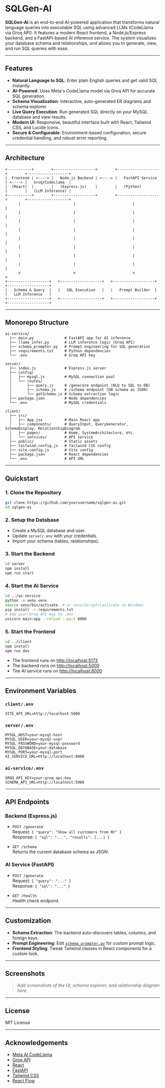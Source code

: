 # SQLGen-AI

**SQLGen-AI** is an end-to-end AI-powered application that transforms natural language queries into executable SQL using advanced LLMs (CodeLlama via Groq API). It features a modern React frontend, a Node.js/Express backend, and a FastAPI-based AI inference service. The system visualizes your database schema and relationships, and allows you to generate, view, and run SQL queries with ease.

---

## Features

- **Natural Language to SQL**: Enter plain English queries and get valid SQL instantly.
- **AI-Powered**: Uses Meta's CodeLlama model via Groq API for accurate SQL generation.
- **Schema Visualization**: Interactive, auto-generated ER diagrams and schema explorer.
- **Live Query Execution**: Run generated SQL directly on your MySQL database and view results.
- **Modern UI**: Responsive, beautiful interface built with React, Tailwind CSS, and Lucide icons.
- **Secure & Configurable**: Environment-based configuration, secure credential handling, and robust error reporting.

---

## Architecture

```
+-----------+        +-------------------+        +-------------------+        +-------------------+
|  Frontend | <----> |   Node.js Backend | <----> |   FastAPI Service | <----> |   Groq/CodeLlama  |
|  (React)  |        |   (Express.js)    |        |   (Python)        |        |   (LLM Inference) |
+-----------+        +-------------------+        +-------------------+        +-------------------+
      |                        |                          |                          |
      |                        |                          |                          |
      |                        |                          |                          |
      |                        |                          |                          |
      |                        |                          |                          |
      |                        |                          |                          |
      |                        |                          |                          |
      |                        |                          |                          |
      v                        v                          v                          v
+-------------------+   +-------------------+   +-------------------+   +-------------------+
|   Schema & Query  |   |   SQL Execution   |   |   Prompt Builder  |   |   LLM Inference   |
+-------------------+   +-------------------+   +-------------------+   +-------------------+
```

---

## Monorepo Structure

```
ai-service/
  ├── main.py              # FastAPI app for AI inference
  ├── llama_infer.py       # LLM inference logic (Groq API)
  ├── schema_prompter.py   # Prompt engineering for SQL generation
  ├── requirements.txt     # Python dependencies
  └── .env                 # Groq API key

server/
  ├── index.js             # Express.js server
  ├── config/
  │   ├── mysql.js         # MySQL connection pool
  │   └── routes/
  │       ├── query.js     # /generate endpoint (NLQ to SQL to DB)
  │       ├── schema.js    # /schema endpoint (DB schema as JSON)
  │       └── getSchema.js # Schema extraction logic
  ├── package.json         # Node dependencies
  └── .env                 # MySQL credentials

client/
  ├── src/
  │   ├── App.jsx          # Main React app
  │   ├── components/      # QueryInput, QueryGenerator, SchemaDisplay, RelationshipDiagram
  │   ├── pages/           # Home, SystemArchitecture, etc.
  │   └── services/        # API service
  ├── public/              # Static assets
  ├── tailwind.config.js   # Tailwind CSS config
  ├── vite.config.js       # Vite config
  ├── package.json         # React dependencies
  └── .env                 # API URL
```

---

## Quickstart

### 1. Clone the Repository

```sh
git clone https://github.com/yourusername/sqlgen-ai.git
cd sqlgen-ai
```

### 2. Setup the Database

- Create a MySQL database and user.
- Update `server/.env` with your credentials.
- Import your schema (tables, relationships).

### 3. Start the Backend

```sh
cd server
npm install
npm run start
```

### 4. Start the AI Service

```sh
cd ../ai-service
python -m venv venv
source venv/bin/activate  # or venv\Scripts\activate on Windows
pip install -r requirements.txt
# Add your Groq API key to .env
uvicorn main:app --reload --port 8000
```

### 5. Start the Frontend

```sh
cd ../client
npm install
npm run dev
```

- The frontend runs on [http://localhost:5173](http://localhost:5173)
- The backend runs on [http://localhost:5000](http://localhost:5000)
- The AI service runs on [http://localhost:8000](http://localhost:8000)

---

## Environment Variables

### `client/.env`
```
VITE_API_URL=http://localhost:5000
```

### `server/.env`
```
MYSQL_HOST=your-mysql-host
MYSQL_USER=your-mysql-user
MYSQL_PASSWORD=your-mysql-password
MYSQL_DATABASE=your-database
MYSQL_PORT=your-mysql-port
AI_SERVICE_URL=http://localhost:8000
```

### `ai-service/.env`
```
GROQ_API_KEY=your-groq-api-key
SCHEMA_API_URL=http://localhost:5000
```

---

## API Endpoints

### Backend (Express.js)

- `POST /generate`  
  Request: `{ "query": "Show all customers from NY" }`  
  Response: `{ "sql": "...", "results": [...] }`

- `GET /schema`  
  Returns the current database schema as JSON.

### AI Service (FastAPI)

- `POST /generate`  
  Request: `{ "query": "..." }`  
  Response: `{ "sql": "..." }`

- `GET /health`  
  Health check endpoint.

---

## Customization

- **Schema Extraction**: The backend auto-discovers tables, columns, and foreign keys.
- **Prompt Engineering**: Edit [`schema_prompter.py`](ai-service/schema_prompter.py) for custom prompt logic.
- **Frontend Styling**: Tweak Tailwind classes in React components for a custom look.

---

## Screenshots

> _Add screenshots of the UI, schema explorer, and relationship diagram here._

---

## License

MIT License

---

## Acknowledgements

- [Meta AI CodeLlama](https://ai.meta.com/research/models/codellama/)
- [Groq API](https://console.groq.com/)
- [React](https://react.dev/)
- [FastAPI](https://fastapi.tiangolo.com/)
- [Tailwind CSS](https://tailwindcss.com/)
- [React Flow](https://reactflow.dev/)
